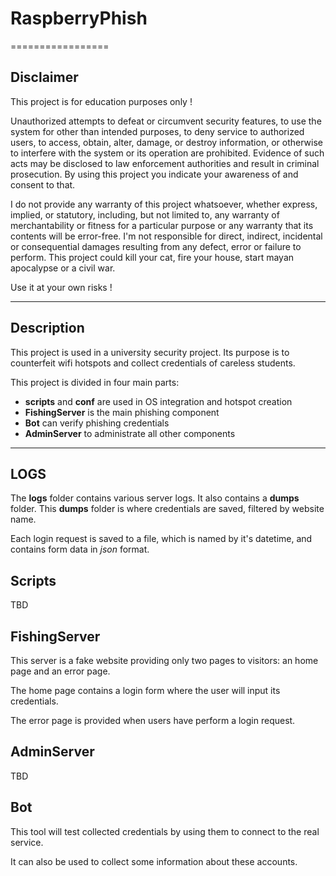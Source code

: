 # RaspberryPhish
=================

## Disclaimer

This project is for education purposes only !

Unauthorized attempts to defeat or circumvent security features, to use the system for other than intended purposes, to deny service to authorized users, to access, obtain, alter, damage, or destroy information, or otherwise to interfere with the system or its operation are prohibited.
Evidence of such acts may be disclosed to law enforcement authorities and result in criminal prosecution.
By using this project you indicate your awareness of and consent to that.

I do not provide any warranty of this project whatsoever, whether express, implied, or statutory, including, but not limited to, any warranty of merchantability or fitness for a particular purpose or any warranty that its contents will be error-free.
I'm not responsible for direct, indirect, incidental or consequential damages resulting from any defect, error or failure to perform. 
This project could kill your cat, fire your house, start mayan apocalypse or a civil war.

Use it at your own risks !

-----

## Description

This project is used in a university security project.
Its purpose is to counterfeit wifi hotspots and collect credentials of careless students.

This project is divided in four main parts:
  * **scripts** and **conf** are used in OS integration and hotspot creation
  * **FishingServer** is the main phishing component
  * **Bot** can verify phishing credentials
  * **AdminServer** to administrate all other components

-----

## LOGS

The **logs** folder contains various server logs. It also contains a **dumps** folder.
This **dumps** folder is where credentials are saved, filtered by website name.

Each login request is saved to a file, which is named by it's datetime, and contains form data in _json_ format.

## Scripts

TBD

## FishingServer

This server is a fake website providing only two pages to visitors: an home page and an error page.

The home page contains a login form where the user will input its credentials.

The error page is provided when users have perform a login request.

## AdminServer

TBD

## Bot

This tool will test collected credentials by using them to connect to the real service.

It can also be used to collect some information about these accounts.
